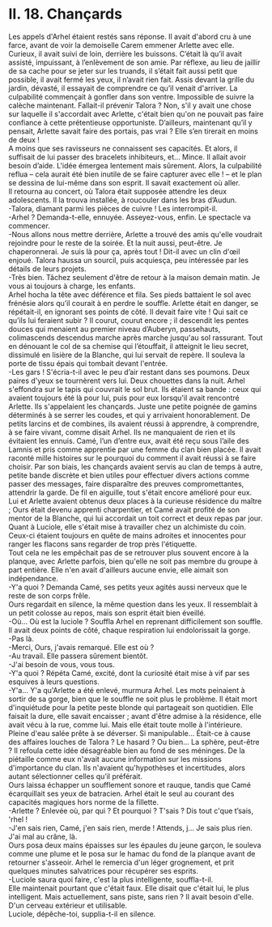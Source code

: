 # II. 18. Chançards

Les appels d'Arhel étaient restés sans réponse. Il avait d'abord cru à une farce, avant de voir la demoiselle Carem emmener Arlette avec elle. Curieux, il avait suivi de loin, derrière les buissons. C’était là qu’il avait assisté, impuissant, à l’enlèvement de son amie. Par réflexe, au lieu de jaillir de sa cache pour se jeter sur les truands, il s’était fait aussi petit que possible, il avait fermé les yeux, il n’avait rien fait. Assis devant la grille du jardin, dévasté, il essayait de comprendre ce qu’il venait d'arriver. La culpabilité commençait à gonfler dans son ventre. Impossible de suivre la calèche maintenant. Fallait-il prévenir Talora ? Non, s'il y avait une chose sur laquelle il s'accordait avec Arlette, c'était bien qu'on ne pouvait pas faire confiance à cette prétentieuse opportuniste. D’ailleurs, maintenant qu’il y pensait, Arlette savait faire des portais, pas vrai ? Elle s’en tirerait en moins de deux !\
A moins que ses ravisseurs ne connaissent ses capacités. Et alors, il suffisait de lui passer des bracelets inhibiteurs, et… Mince. Il allait avoir besoin d’aide. L'idée émergea lentement mais sûrement. Alors, la culpabilité reflua – cela aurait été bien inutile de se faire capturer avec elle ! – et le plan se dessina de lui-même dans son esprit. Il savait exactement où aller.\
Il retourna au concert, où Talora était supposée attendre les deux adolescents. Il la trouva installée, à roucouler dans les bras d’Audun.\
-Talora, diamant parmi les pièces de cuivre ! Les interrompit-il.\
-Arhel ? Demanda-t-elle, ennuyée. Asseyez-vous, enfin. Le spectacle va commencer.\
-Nous allons nous mettre derrière, Arlette a trouvé des amis qu'elle voudrait rejoindre pour le reste de la soirée. Et la nuit aussi, peut-être. Je chaperonnerai. Je suis là pour ça, après tout ! Dit-il avec un clin d'œil enjoué. Talora haussa un sourcil, puis acquiesça, peu intéressée par les détails de leurs projets.\
-Très bien. Tâchez seulement d'être de retour à la maison demain matin. Je vous ai toujours à charge, les enfants.\
Arhel hocha la tête avec déférence et fila. Ses pieds battaient le sol avec frénésie alors qu’il courait à en perdre le souffle. Arlette était en danger, se répétait-il, en ignorant ses points de côté. Il devait faire vite ! Qui sait ce qu’ils lui feraient subir ? Il courut, courut encore ; il descendit les pentes douces qui menaient au premier niveau d’Auberyn, passehauts, colimascends descendus marche après marche jusqu'au sol rassurant. Tout en dénouant le col de sa chemise qui l’étouffait, il atteignit le lieu secret, dissimulé en lisière de la Blanche, qui lui servait de repère. Il souleva la porte de tissu épais qui tombait devant l'entrée.\
-Les gars ! S'écria-t-il avec le peu d’air restant dans ses poumons. Deux paires d'yeux se tournèrent vers lui. Deux chouettes dans la nuit. Arhel s'effondra sur le tapis qui couvrait le sol brut. Ils étaient sa bande : ceux qui avaient toujours été là pour lui, puis pour eux lorsqu'il avait rencontré Arlette. Ils s'appelaient les chançards. Juste une petite poignée de gamins déterminés à se serrer les coudes, et qui y arrivaient honorablement. De petits larcins et de combines, ils avaient réussi à apprendre, à comprendre, à se faire vivant, comme disait Arhel. Ils ne manquaient de rien et ils évitaient les ennuis. Camé, l’un d’entre eux, avait été reçu sous l’aile des Lamnis et pris comme apprentie par une femme du clan bien placée. Il avait raconté mille histoires sur le pourquoi du comment il avait réussi à se faire choisir. Par son biais, les chançards avaient servis au clan de temps à autre, petite bande discrète et bien utiles pour effectuer divers actions comme passer des messages, faire disparaître des preuves compromettantes, attendrir la garde. De fil en aiguille, tout s'était encore amélioré pour eux. Lui et Arlette avaient obtenus deux places à la curieuse résidence du maître ; Ours était devenu apprenti charpentier, et Camé avait profité de son mentor de la Blanche, qui lui accordait un toit correct et deux repas par jour. Quant à Luciole, elle s'était mise à travailler chez un alchimiste du coin. Ceux-ci étaient toujours en quête de mains adroites et innocentes pour ranger les flacons sans regarder de trop près l'étiquette.\
Tout cela ne les empêchait pas de se retrouver plus souvent encore à la planque, avec Arlette parfois, bien qu'elle ne soit pas membre du groupe à part entière. Elle n'en avait d'ailleurs aucune envie, elle aimait son indépendance.\
-Y'a quoi ? Demanda Camé, ses petits yeux agités aussi nerveux que le reste de son corps frêle.\
Ours regardait en silence, la même question dans les yeux. Il ressemblait à un petit colosse au repos, mais son esprit était bien éveillé.\
-Où... Où est la luciole ? Souffla Arhel en reprenant difficilement son souffle. Il avait deux points de côté, chaque respiration lui endolorissait la gorge.\
-Pas là.\
-Merci, Ours, j'avais remarqué. Elle est où ?\
-Au travail. Elle passera sûrement bientôt.\
-J'ai besoin de vous, vous tous.\
-Y'a quoi ? Répéta Camé, excité, dont la curiosité était mise à vif par ses esquives à leurs questions.\
-Y'a... Y'a qu'Arlette a été enlevé, murmura Arhel. Les mots peinaient à sortir de sa gorge, bien que le souffle ne soit plus le problème. Il était mort d'inquiétude pour la petite peste blonde qui partageait son quotidien. Elle faisait la dure, elle savait encaisser ; avant d'être admise à la résidence, elle avait vécu à la rue, comme lui. Mais elle était toute molle à l'intérieure. Pleine d'eau salée prête à se déverser. Si manipulable... Était-ce à cause des affaires louches de Talora ? Le hasard ? Ou bien... La sphère, peut-être ? Il refoula cette idée désagréable bien au fond de ses méninges. De la piétaille comme eux n'avait aucune information sur les missions d'importance du clan. Ils n'avaient qu'hypothèses et incertitudes, alors autant sélectionner celles qu’il préférait.\
Ours laissa échapper un soufflement sonore et rauque, tandis que Camé écarquillait ses yeux de batracien. Arhel était le seul au courant des capacités magiques hors norme de la fillette.\
-Arlette ? Enlevée où, par qui ? Et pourquoi ? T'sais ? Dis tout c'que t’sais, 'rhel !\
-J'en sais rien, Camé, j'en sais rien, merde ! Attends, j... Je sais plus rien. J'ai mal au crâne, là.\
Ours posa deux mains épaisses sur les épaules du jeune garçon, le souleva comme une plume et le posa sur le hamac du fond de la planque avant de retourner s'asseoir. Arhel le remercia d'un léger grognement, et prit quelques minutes salvatrices pour récupérer ses esprits.\
-Luciole saura quoi faire, c'est la plus intelligente, souffla-t-il.\
Elle maintenait pourtant que c'était faux. Elle disait que c'était lui, le plus intelligent. Mais actuellement, sans piste, sans rien ? Il avait besoin d'elle. D'un cerveau extérieur et utilisable.\
Luciole, dépêche-toi, supplia-t-il en silence.\
 
